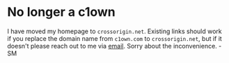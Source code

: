 # No longer a c1own

I have moved my homepage to `crossorigin.net`. Existing links should work if you replace the domain name from `c1own.com` to `crossorigin.net`, but if it doesn't please reach out to me via [email](https://crossorigin.net/my-email/). Sorry about the inconvenience. -SM
